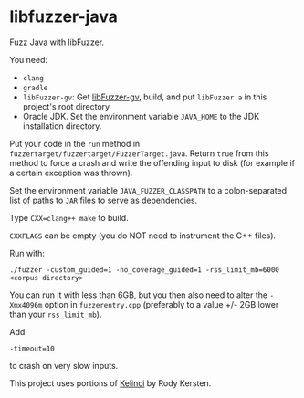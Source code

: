 # libfuzzer-java

Fuzz Java with libFuzzer.

You need:

* ```clang```
* ```gradle```
* ```libFuzzer-gv```: Get [libFuzzer-gv](https://github.com/guidovranken/libfuzzer-gv), build, and put ```libFuzzer.a``` in this project's root directory
* Oracle JDK. Set the environment variable ```JAVA_HOME``` to the JDK installation directory.

Put your code in the ```run``` method in ```fuzzertarget/fuzzertarget/FuzzerTarget.java```.
Return ```true``` from this method to force a crash and write the offending input to disk (for example if a certain exception was thrown).

Set the environment variable ```JAVA_FUZZER_CLASSPATH``` to a colon-separated list of paths to ```JAR``` files to serve as dependencies.

Type ```CXX=clang++ make``` to build.

```CXXFLAGS``` can be empty (you do NOT need to instrument the C++ files).

Run with:

```
./fuzzer -custom_guided=1 -no_coverage_guided=1 -rss_limit_mb=6000 <corpus directory>
```

You can run it with less than 6GB, but you then also need to alter the ```-Xmx4096m``` option in ```fuzzerentry.cpp``` (preferably to a value +/- 2GB lower than your `rss_limit_mb`).

Add

```
-timeout=10
```

to crash on very slow inputs.

This project uses portions of [Kelinci](https://github.com/isstac/kelinci) by Rody Kersten.
